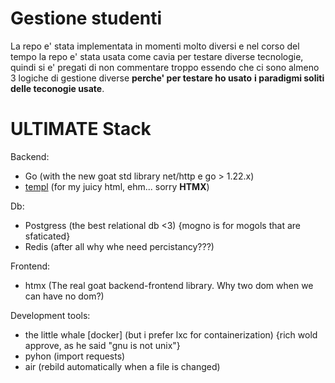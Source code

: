 # Gestione studenti

La repo e' stata implementata in momenti molto diversi e nel corso del tempo la repo e' stata usata come cavia per testare diverse tecnologie, 
quindi si e' pregati di non commentare troppo essendo che ci sono almeno 3 logiche di gestione diverse **perche' per testare ho usato**
**i paradigmi soliti delle teconogie usate**.

# ULTIMATE Stack
Backend:
- Go (with the new goat std library net/http e go > 1.22.x)
- [templ](https://templ.guide/syntax-and-usage/context/) (for my juicy html, ehm... sorry **HTMX**)

Db:
- Postgress (the best relational db <3) {mogno is for mogols that are sfaticated}
- Redis (after all why whe need percistancy???)

Frontend:
- htmx (The real goat backend-frontend library. Why two dom when we can have no dom?)

Development tools:
- the little whale [docker] (but i prefer lxc for containerization) {rich wold approve, as he said "gnu is not unix"}
- pyhon (import requests)
- air (rebild automatically when a file is changed)
